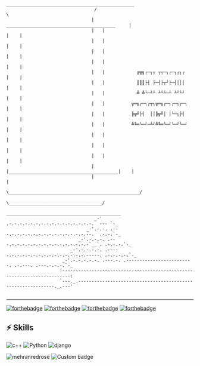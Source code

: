 ```  
                                  ________________________________________________
                                 /                                                \
                                |    _________________________________________     |
                                |   |                                         |    |
                                |   |                                         |    |
                                |   |                                         |    |
                                |   |                                         |    |
                                |   |            ╔╦╗┌─┐┬ ┬┬─┐┌─┐┌┐┌           |    |
                                |   |            ║║║├┤ ├─┤├┬┘├─┤│││           |    |
                                |   |            ╩ ╩└─┘┴ ┴┴└─┴ ┴┘└┘           |    |
                                |   |          ╦═╗┌─┐┌┬┐╦═╗┌─┐┌─┐┌─┐          |    |
                                |   |          ╠╦╝├┤  ││╠╦╝│ │└─┐├┤           |    |
                                |   |          ╩╚═└─┘─┴┘╩╚═└─┘└─┘└─┘          |    |
                                |   |                                         |    |
                                |   |                                         |    |
                                |   |                                         |    |
                                |   |_________________________________________|    |
                                |                                                  |
                                \_________________________________________________/
                                       \___________________________________/
                                    ___________________________________________
                                 _-'    .-.-.-.-.-.-.-.-.-.-.-.-.-.-.-.-.  --- `-_
                              _-'.-.-. .---.-.-.-.-.-.-.-.-.-.-.-.-.-.-.--.  .-.-.`-_
                           _-'.-.-.-. .---.-.-.-.-.-.-.-.-.-.-.-.-.-.-.-`__`. .-.-.-.`-_
                        _-'.-.-.-.-. .-----.-.-.-.-.-.-.-.-.-.-.-.-.-.-.-----. .-.-.-.-.`-_
                     _-'.-.-.-.-.-. .---.-. .-------------------------. .-.---. .---.-.-.-.`-_
                    :-------------------------------------------------------------------------:
                    `---._.-------------------------------------------------------------._.---'
                          
```                                                                                   

<div>

</div>

----
[![forthebadge](https://forthebadge.com/images/badges/open-source.svg)](https://forthebadge.com)
[![forthebadge](https://forthebadge.com/images/badges/powered-by-coffee.svg)](https://forthebadge.com)
[![forthebadge](https://forthebadge.com/images/badges/not-a-bug-a-feature.svg)](https://forthebadge.com)
[![forthebadge](https://forthebadge.com/images/badges/its-not-a-lie-if-you-believe-it.svg)](https://forthebadge.com)

## ⚡ Skills
![c++](https://img.shields.io/badge/-C++-black?style=for-the-badge&logo=c%2B%2B&color=blue)
![Python](https://img.shields.io/badge/-Python-black?style=for-the-badge&logo=Python&color=gold)
![django](https://img.shields.io/badge/-Django-black?style=for-the-badge&logo=django&logoColor=darkgreen)

![mehranredrose](https://img.shields.io/badge/-Django-black?style=for-the-badge&logo=django&logoColor=darkgreen)
![Custom badge](https://img.shields.io/endpoint?color=black&label=Mehran&logo=c%2B%2B&logoColor=gold&style=for-the-badge)

